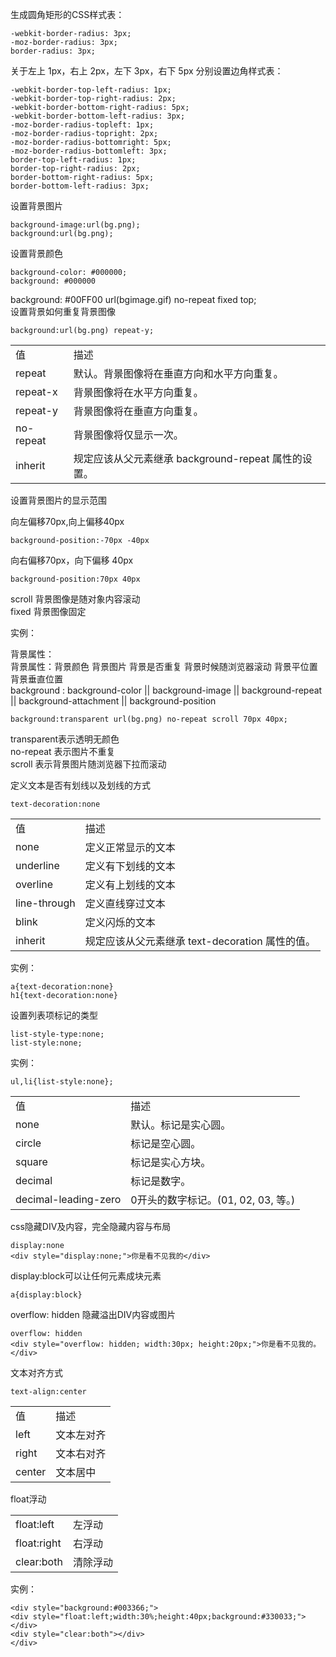 生成圆角矩形的CSS样式表：

    -webkit-border-radius: 3px;
    -moz-border-radius: 3px;
    border-radius: 3px;

关于左上 1px，右上 2px，左下 3px，右下 5px 分别设置边角样式表：

    -webkit-border-top-left-radius: 1px;
    -webkit-border-top-right-radius: 2px;
    -webkit-border-bottom-right-radius: 5px;
    -webkit-border-bottom-left-radius: 3px;
    -moz-border-radius-topleft: 1px;
    -moz-border-radius-topright: 2px;
    -moz-border-radius-bottomright: 5px;
    -moz-border-radius-bottomleft: 3px;
    border-top-left-radius: 1px;
    border-top-right-radius: 2px;
    border-bottom-right-radius: 5px;
    border-bottom-left-radius: 3px;

设置背景图片

    background-image:url(bg.png);
    background:url(bg.png);

设置背景颜色

    background-color: #000000;
    background: #000000

background: #00FF00 url(bgimage.gif) no-repeat fixed top;   
设置背景如何重复背景图像   

    background:url(bg.png) repeat-y;

<table>
<tr><td>值</td><td>描述</td></tr>
<tr><td>repeat</td><td>默认。背景图像将在垂直方向和水平方向重复。</td></tr>
<tr><td>repeat-x</td><td>背景图像将在水平方向重复。</td></tr>
<tr><td>repeat-y</td><td>背景图像将在垂直方向重复。</td></tr>
<tr><td>no-repeat</td><td>背景图像将仅显示一次。</td></tr>
<tr><td>inherit</td><td>规定应该从父元素继承 background-repeat 属性的设置。</td></tr>
</table>

设置背景图片的显示范围      
      
向左偏移70px,向上偏移40px

    background-position:-70px -40px

向右偏移70px，向下偏移 40px

    background-position:70px 40px

scroll 背景图像是随对象内容滚动      
fixed 背景图像固定     

实例：       
      
背景属性：    
背景属性：背景颜色 背景图片 背景是否重复 背景时候随浏览器滚动 背景平位置 背景垂直位置      
background : background-color || background-image || background-repeat || background-attachment || background-position      

    background:transparent url(bg.png) no-repeat scroll 70px 40px;

transparent表示透明无颜色      
no-repeat 表示图片不重复         
scroll 表示背景图片随浏览器下拉而滚动         
          
定义文本是否有划线以及划线的方式

    text-decoration:none

<table>
<tr><td>值</td><td>描述</td></tr>
<tr><td>none</td><td>定义正常显示的文本</td></tr>
<tr><td>underline</td><td>定义有下划线的文本</td></tr>
<tr><td>overline</td><td>定义有上划线的文本</td></tr>
<tr><td>line-through</td><td>定义直线穿过文本</td></tr>
<tr><td>blink</td><td>定义闪烁的文本</td></tr>
<tr><td>inherit</td><td>规定应该从父元素继承 text-decoration 属性的值。</td></tr>
</table>

实例：

    a{text-decoration:none}
    h1{text-decoration:none}

设置列表项标记的类型

    list-style-type:none;
    list-style:none;

实例：

    ul,li{list-style:none};

<table>
<tr><td>值</td><td>描述</td></tr>
<tr><td>none</td><td>默认。标记是实心圆。</td></tr>
<tr><td>circle</td><td>标记是空心圆。</td></tr>
<tr><td>square</td><td>标记是实心方块。</td></tr>
<tr><td>decimal</td><td>标记是数字。</td></tr>
<tr><td>decimal-leading-zero</td><td>0开头的数字标记。(01, 02, 03, 等。)</td></tr>
</table>

css隐藏DIV及内容，完全隐藏内容与布局

    display:none
    <div style="display:none;">你是看不见我的</div>

display:block可以让任何元素成块元素

    a{display:block}

overflow: hidden 隐藏溢出DIV内容或图片

    overflow: hidden
    <div style="overflow: hidden; width:30px; height:20px;">你是看不见我的。</div> 

文本对齐方式

    text-align:center

<table>
<tr><td>值</td><td>描述</td></tr>
<tr><td>left</td><td>文本左对齐</td></tr>
<tr><td>right</td><td>文本右对齐</td></tr>
<tr><td>center</td><td>文本居中</td></tr>
</table>

float浮动

<table>
<tr><td>float:left</td><td>左浮动</td></tr>
<tr><td>float:right</td><td>右浮动</td></tr>
<tr><td>clear:both</td><td>清除浮动</td></tr>
</table>

实例：

    <div style="background:#003366;">
    <div style="float:left;width:30%;height:40px;background:#330033;"></div>
    <div style="clear:both"></div>
    </div>
